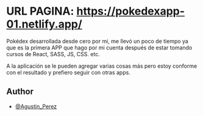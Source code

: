 # URL PAGINA: https://pokedexapp-01.netlify.app/
 
Pokédex desarrollada desde cero por mi, me llevó un poco de tiempo ya que es la primera APP que hago por mi cuenta después de estar tomando cursos de React, SASS, JS, CSS. etc.
 
A la aplicación se le pueden agregar varias cosas más pero estoy conforme con el resultado y prefiero seguir con otras apps.



## Author

- [@Agustin_Perez](https://github.com/Agustin-Perezz)

